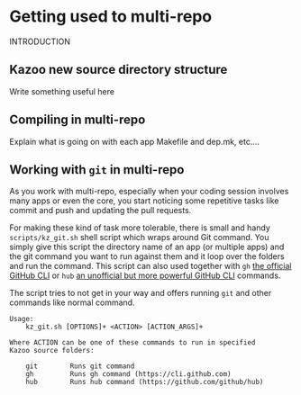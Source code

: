 # Getting used to multi-repo

INTRODUCTION

## Kazoo new source directory structure

Write something useful here

## Compiling in multi-repo

Explain what is going on with each app Makefile and dep.mk, etc....

## Working with `git` in multi-repo

As you work with multi-repo, especially when your coding session involves many apps or even the core, you start noticing some repetitive tasks like commit and push and updating the pull requests.

For making these kind of task more tolerable, there is small and handy `scripts/kz_git.sh` shell script which wraps around Git command. You simply give this script the directory name of an app (or multiple apps) and the git command you want to run against them and it loop over the folders and run the command. This script can also used together with `gh` [the official GitHub CLI](https://cli.github.com) or `hub` [an unofficial but more powerful GitHub CLI](https://github.com/github/hub) commands.

The script tries to not get in your way and offers running `git` and other commands like normal command.

```
Usage:
    kz_git.sh [OPTIONS]+ <ACTION> [ACTION_ARGS]+

Where ACTION can be one of these commands to run in specified
Kazoo source folders:

    git        Runs git command
    gh         Runs gh command (https://cli.github.com)
    hub        Runs hub command (https://github.com/github/hub)
```


